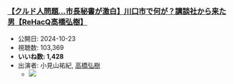 ### [【クルド人問題…市長秘書が激白】川口市で何が？講談社から来た男【ReHacQ高橋弘樹】](https://www.youtube.com/watch?v=ha1-6O9uJK8)
-   公開日: 2024-10-23
-   視聴数: 103,369
-   **いいね数: 1,428**
-   出演者: 小見山祐紀, [高橋弘樹](/rehacq_fan/people/高橋弘樹 "wikilink")
    - [![](https://img.youtube.com/vi/ha1-6O9uJK8/hqdefault.jpg)](https://www.youtube.com/watch?v=ha1-6O9uJK8)

